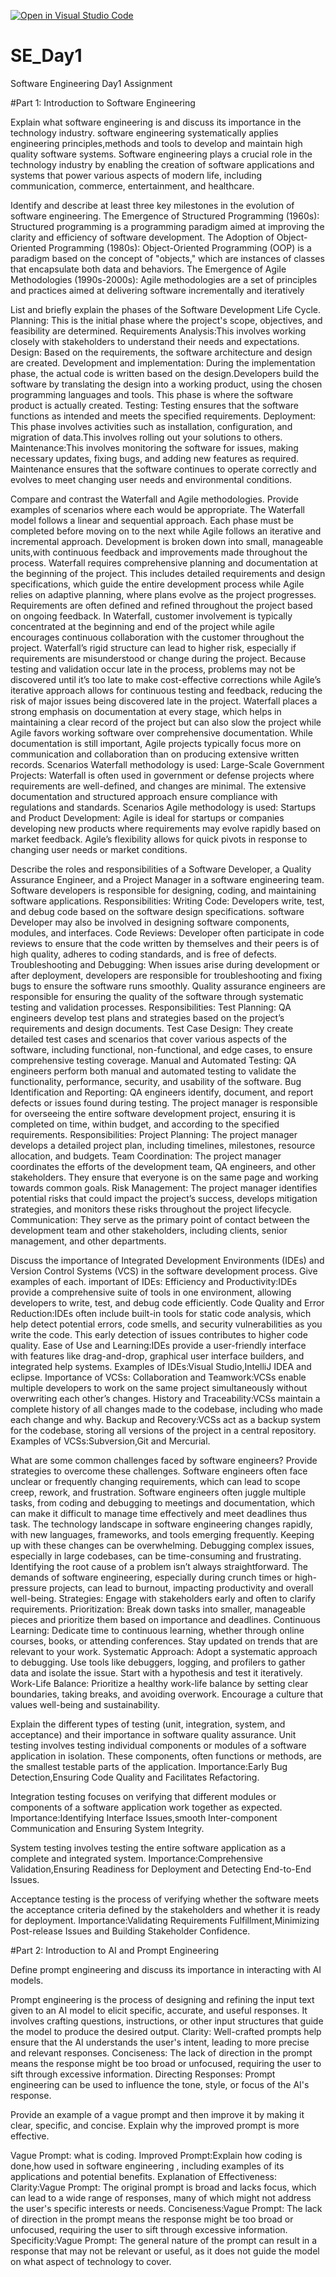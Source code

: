 [![Open in Visual Studio Code](https://classroom.github.com/assets/open-in-vscode-2e0aaae1b6195c2367325f4f02e2d04e9abb55f0b24a779b69b11b9e10269abc.svg)](https://classroom.github.com/online_ide?assignment_repo_id=15568170&assignment_repo_type=AssignmentRepo)
# SE_Day1
Software Engineering Day1 Assignment

#Part 1: Introduction to Software Engineering

Explain what software engineering is and discuss its importance in the technology industry.
software engineering systematically applies engineering principles,methods and tools to develop and maintain high quality software systems.
Software engineering plays a crucial role in the technology industry by enabling the creation of software applications and systems that power various aspects of modern life, including communication, commerce, entertainment, and healthcare.

Identify and describe at least three key milestones in the evolution of software engineering.
The Emergence of Structured Programming (1960s): Structured programming is a programming paradigm aimed at improving the clarity and efficiency of software development.
The Adoption of Object-Oriented Programming (1980s): Object-Oriented Programming (OOP) is a paradigm based on the concept of "objects," which are instances of classes that encapsulate both data and behaviors.
The Emergence of Agile Methodologies (1990s-2000s): Agile methodologies are a set of principles and practices aimed at delivering software incrementally and iteratively

List and briefly explain the phases of the Software Development Life Cycle.
Planning: This is the initial phase where the project's scope, objectives, and feasibility are determined.
Requirements Analysis:This involves working closely with stakeholders to understand their needs and expectations. 
Design: Based on the requirements, the software architecture and design are created. 
Development and implementation: During the implementation phase, the actual code is written based on the design.Developers build the software by translating the design into a working product, using the chosen programming languages and tools. This phase is where the software product is actually created.
Testing:  Testing ensures that the software functions as intended and meets the specified requirements.
Deployment: This phase involves activities such as installation, configuration, and migration of data.This involves rolling out your solutions to others.
Maintenance:This involves monitoring the software for issues, making necessary updates, fixing bugs, and adding new features as required. Maintenance ensures that the software continues to operate correctly and evolves to meet changing user needs and environmental conditions.

Compare and contrast the Waterfall and Agile methodologies. Provide examples of scenarios where each would be appropriate.
The Waterfall model follows a linear and sequential approach. Each phase must be completed before moving on to the next while Agile follows an iterative and incremental approach. Development is broken down into small, manageable units,with continuous feedback and improvements made throughout the process.
Waterfall requires comprehensive planning and documentation at the beginning of the project. This includes detailed requirements and design specifications, which guide the entire development process while Agile relies on adaptive planning, where plans evolve as the project progresses. Requirements are often defined and refined throughout the project based on ongoing feedback.
 In Waterfall, customer involvement is typically concentrated at the beginning  and end  of the project while agile encourages continuous collaboration with the customer throughout the project. 
 Waterfall’s rigid structure can lead to higher risk, especially if requirements are misunderstood or change during the project. Because testing and validation occur late in the process, problems may not be discovered until it’s too late to make cost-effective corrections while Agile’s iterative approach allows for continuous testing and feedback, reducing the risk of major issues being discovered late in the project.
 Waterfall places a strong emphasis on documentation at every stage, which helps in maintaining a clear record of the project but can also slow the project while Agile favors working software over comprehensive documentation. While documentation is still important, Agile projects typically focus more on communication and collaboration than on producing extensive written records.
 Scenarios Waterfall methodology is used:
Large-Scale Government Projects: Waterfall is often used in government or defense projects where requirements are well-defined, and changes are minimal. The extensive documentation and structured approach ensure compliance with regulations and standards.
Scenarios Agile methodology is used: Startups and Product Development: Agile is ideal for startups or companies developing new products where requirements may evolve rapidly based on market feedback. Agile’s flexibility allows for quick pivots in response to changing user needs or market conditions.


Describe the roles and responsibilities of a Software Developer, a Quality Assurance Engineer, and a Project Manager in a software engineering team.
Software developers is responsible for designing, coding, and maintaining software applications.
Responsibilities:
Writing Code: Developers write, test, and debug code based on the software design specifications. 
software  Developer may also be involved in designing software components, modules, and interfaces. 
Code Reviews: Developer often participate in code reviews to ensure that the code written by themselves and their peers is of high quality, adheres to coding standards, and is free of defects.
Troubleshooting and Debugging: When issues arise during development or after deployment, developers are responsible for troubleshooting and fixing bugs to ensure the software runs smoothly.
Quality assurance engineers are responsible for ensuring the quality of the software through systematic testing and validation processes.
Responsibilities:
Test Planning: QA engineers develop test plans and strategies based on the project’s requirements and design documents. 
Test Case Design: They create detailed test cases and scenarios that cover various aspects of the software, including functional, non-functional, and edge cases, to ensure comprehensive testing coverage.
Manual and Automated Testing: QA engineers perform both manual and automated testing to validate the functionality, performance, security, and usability of the software. 
Bug Identification and Reporting: QA engineers identify, document, and report defects or issues found during testing.
The project manager is responsible for overseeing the entire software development project, ensuring it is completed on time, within budget, and according to the specified requirements.
Responsibilities:
Project Planning: The project manager develops a detailed project plan, including timelines, milestones, resource allocation, and budgets. 
Team Coordination: The project manager coordinates the efforts of the development team, QA engineers, and other stakeholders. They ensure that everyone is on the same page and working towards common goals.
Risk Management: The project manager identifies potential risks that could impact the project’s success, develops mitigation strategies, and monitors these risks throughout the project lifecycle.
Communication: They serve as the primary point of contact between the development team and other stakeholders, including clients, senior management, and other departments.

Discuss the importance of Integrated Development Environments (IDEs) and Version Control Systems (VCS) in the software development process. Give examples of each.
important of IDEs:
Efficiency and Productivity:IDEs provide a comprehensive suite of tools in one environment, allowing developers to write, test, and debug code efficiently. 
Code Quality and Error Reduction:IDEs often include built-in tools for static code analysis, which help detect potential errors, code smells, and security vulnerabilities as you write the code. This early detection of issues contributes to higher code quality.
Ease of Use and Learning:IDEs provide a user-friendly interface with features like drag-and-drop, graphical user interface builders, and integrated help systems.
Examples of IDEs:Visual Studio,IntelliJ IDEA and eclipse.
Importance of VCSs:
Collaboration and Teamwork:VCSs enable multiple developers to work on the same project simultaneously without overwriting each other’s changes.
History and Traceability:VCSs maintain a complete history of all changes made to the codebase, including who made each change and why.
Backup and Recovery:VCSs act as a backup system for the codebase, storing all versions of the project in a central repository.
Examples of VCSs:Subversion,Git and Mercurial.

What are some common challenges faced by software engineers? Provide strategies to overcome these challenges.
 Software engineers often face unclear or frequently changing requirements, which can lead to scope creep, rework, and frustration.
 Software engineers often juggle multiple tasks, from coding and debugging to meetings and documentation, which can make it difficult to manage time effectively and meet deadlines thus task. 
 The technology landscape in software engineering changes rapidly, with new languages, frameworks, and tools emerging frequently. Keeping up with these changes can be overwhelming.
 Debugging complex issues, especially in large codebases, can be time-consuming and frustrating. Identifying the root cause of a problem isn’t always straightforward.
The demands of software engineering, especially during crunch times or high-pressure projects, can lead to burnout, impacting productivity and overall well-being.
 Strategies:
 Engage with stakeholders early and often to clarify requirements. 
 Prioritization: Break down tasks into smaller, manageable pieces and prioritize them based on importance and deadlines.
 Continuous Learning: Dedicate time to continuous learning, whether through online courses, books, or attending conferences. Stay updated on trends that are relevant to your work.
Systematic Approach: Adopt a systematic approach to debugging. Use tools like debuggers, logging, and profilers to gather data and isolate the issue. Start with a hypothesis and test it iteratively.
Work-Life Balance: Prioritize a healthy work-life balance by setting clear boundaries, taking breaks, and avoiding overwork. Encourage a culture that values well-being and sustainability.

Explain the different types of testing (unit, integration, system, and acceptance) and their importance in software quality assurance.
Unit testing involves testing individual components or modules of a software application in isolation. These components, often functions or methods, are the smallest testable parts of the application.
Importance:Early Bug Detection,Ensuring Code Quality and Facilitates Refactoring.

Integration testing focuses on verifying that different modules or components of a software application work together as expected.
Importance:Identifying Interface Issues,smooth Inter-component Communication
and Ensuring System Integrity.

System testing involves testing the entire software application as a complete and integrated system.
Importance:Comprehensive Validation,Ensuring Readiness for Deployment and Detecting End-to-End Issues.

Acceptance testing is the process of verifying whether the software meets the acceptance criteria defined by the stakeholders and whether it is ready for deployment. 
Importance:Validating Requirements Fulfillment,Minimizing Post-release Issues and Building Stakeholder Confidence.

#Part 2: Introduction to AI and Prompt Engineering


Define prompt engineering and discuss its importance in interacting with AI models.

Prompt engineering is the process of designing and refining the input text given to an AI model to elicit specific, accurate, and useful responses. It involves crafting questions, instructions, or other input structures that guide the model to produce the desired output.
Clarity: Well-crafted prompts help ensure that the AI understands the user's intent, leading to more precise and relevant responses. 
Conciseness: The lack of direction in the prompt means the response might be too broad or unfocused, requiring the user to sift through excessive information.
Directing Responses: Prompt engineering can be used to influence the tone, style, or focus of the AI's response.

Provide an example of a vague prompt and then improve it by making it clear, specific, and concise. Explain why the improved prompt is more effective.

Vague Prompt: what is coding.
Improved Prompt:Explain how coding is done,how used in software engineering , including examples of its applications and potential benefits.
Explanation of Effectiveness:
Clarity:Vague Prompt: The original prompt is broad and lacks focus, which can lead to a wide range of responses, many of which might not address the user's specific interests or needs.
Conciseness:Vague Prompt: The lack of direction in the prompt means the response might be too broad or unfocused, requiring the user to sift through excessive information.
Specificity:Vague Prompt: The general nature of the prompt can result in a response that may not be relevant or useful, as it does not guide the model on what aspect of technology to cover.
